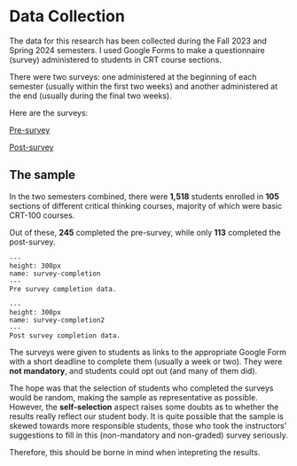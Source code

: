 # Data Collection

The data for this research has been collected during the Fall 2023 and Spring 2024 semesters. I used Google Forms to make a questionnaire (survey) administered to students in CRT course sections.

There were two surveys: one administered at the beginning of each semester (usually within the first two weeks) and another administered at the end (usually during the final two weeks).

Here are the surveys: 

[Pre-survey](../Files/Pre.pdf)

[Post-survey](../Files/Post.pdf)

## The sample

In the two semesters combined, there were **1,518** students enrolled in **105** sections of different critical thinking courses, majority of which were basic CRT-100 courses.

Out of these, **245** completed the pre-survey, while only **113** completed the post-survey.

```{figure} ../Files/Charts/completion_pre.png
---
height: 300px
name: survey-completion
---
Pre survey completion data.
```

```{figure} ../Files/Charts/completion_post.png
---
height: 300px
name: survey-completion2
---
Post survey completion data.
```

The surveys were given to students as links to the appropriate Google Form with a short deadline to complete them (usually a week or two). They were **not mandatory**, and students could opt out (and many of them did).

The hope was that the selection of students who completed the surveys would be random, making the sample as representative as possible. However, the **self-selection** aspect raises some doubts as to whether the results really reflect our student body. It is quite possible that the sample is skewed towards more responsible students, those who took the instructors' suggestions to fill in this (non-mandatory and non-graded) survey seriously. 

Therefore, this should be borne in mind when intepreting the results. 



